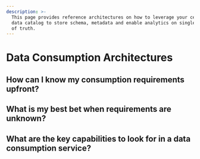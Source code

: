 ```yaml
---
description: >-
  This page provides reference architectures on how to leverage your centralized
  data catalog to store schema, metadata and enable analytics on single source
  of truth.
---
```


# Data Consumption Architectures

## How can I know my consumption requirements upfront?



## What is my best bet when requirements are unknown?



## What are the key capabilities to look for in a data consumption service?

